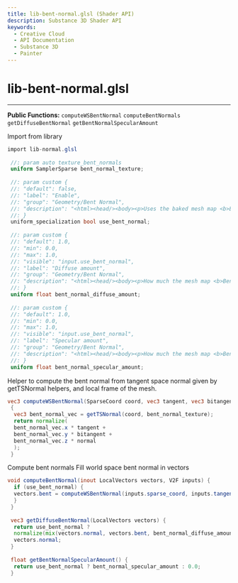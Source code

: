 ```yaml
---
title: lib-bent-normal.glsl (Shader API)
description: Substance 3D Shader API
keywords:
  - Creative Cloud
  - API Documentation
  - Substance 3D
  - Painter
---
```














[ ](#section-0)












[ ](#section-1)

lib-bent-normal.glsl
====================

---




**Public Functions:**
`computeWSBentNormal`
`computeBentNormals`
`getDiffuseBentNormal`
`getBentNormalSpecularAmount`


Import from library





```glsl
import lib-normal.glsl
 
 //: param auto texture_bent_normals
 uniform SamplerSparse bent_normal_texture;
 
 //: param custom {
 //: "default": false,
 //: "label": "Enable",
 //: "group": "Geometry/Bent Normal",
 //: "description": "<html><head/><body><p>Uses the baked mesh map <b>Bent normals</b> for more accurate lighting. This is especially noticeable with metallic surfaces.</p></body></html>"
 //: }
 uniform_specialization bool use_bent_normal;
 
 //: param custom {
 //: "default": 1.0,
 //: "min": 0.0,
 //: "max": 1.0,
 //: "visible": "input.use_bent_normal",
 //: "label": "Diffuse amount",
 //: "group": "Geometry/Bent Normal",
 //: "description": "<html><head/><body><p>How much the mesh map <b>Bent normals</b> affects the diffuse reflection. E.g: A value of 0 would disregard the bent normals completely and use only the regular <b>Normals</b> mesh map.</p></body></html>"
 //: }
 uniform float bent_normal_diffuse_amount;
 
 //: param custom {
 //: "default": 1.0,
 //: "min": 0.0,
 //: "max": 1.0,
 //: "visible": "input.use_bent_normal",
 //: "label": "Specular amount",
 //: "group": "Geometry/Bent Normal",
 //: "description": "<html><head/><body><p>How much the mesh map <b>Bent normals</b> affects the specular reflection. E.g: A value of 0 would disregard the bent normals completely and use only the regular <b>Normals</b> mesh map.</p></body></html>"
 //: }
 uniform float bent_normal_specular_amount;
```







[ ](#section-2)

Helper to compute the bent normal from tangent space normal given by
 getTSNormal helpers, and local frame of the mesh.





```glsl
vec3 computeWSBentNormal(SparseCoord coord, vec3 tangent, vec3 bitangent, vec3 normal)
 {
  vec3 bent_normal_vec = getTSNormal(coord, bent_normal_texture);
  return normalize(
  bent_normal_vec.x * tangent +
  bent_normal_vec.y * bitangent +
  bent_normal_vec.z * normal
  );
 }
```







[ ](#section-3)

Compute bent normals
 Fill world space bent normal in vectors





```glsl
void computeBentNormal(inout LocalVectors vectors, V2F inputs) {
  if (use_bent_normal) {
  vectors.bent = computeWSBentNormal(inputs.sparse_coord, inputs.tangent, inputs.bitangent, inputs.normal);
  }
 }
 
 vec3 getDiffuseBentNormal(LocalVectors vectors) {
  return use_bent_normal ?
  normalize(mix(vectors.normal, vectors.bent, bent_normal_diffuse_amount)) :
  vectors.normal;
 }
 
 float getBentNormalSpecularAmount() {
  return use_bent_normal ? bent_normal_specular_amount : 0.0;
 }
 
 
```






